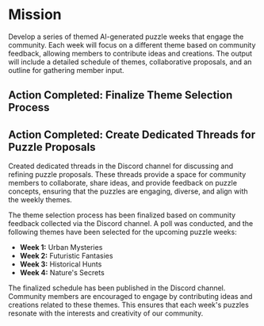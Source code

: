 

Mission
===========
Develop a series of themed AI-generated puzzle weeks that engage the community. Each week will focus on a different theme based on community feedback, allowing members to contribute ideas and creations. The output will include a detailed schedule of themes, collaborative proposals, and an outline for gathering member input.

## Action Completed: Finalize Theme Selection Process

## Action Completed: Create Dedicated Threads for Puzzle Proposals

Created dedicated threads in the Discord channel for discussing and refining puzzle proposals. These threads provide a space for community members to collaborate, share ideas, and provide feedback on puzzle concepts, ensuring that the puzzles are engaging, diverse, and align with the weekly themes.

The theme selection process has been finalized based on community feedback collected via the Discord channel. A poll was conducted, and the following themes have been selected for the upcoming puzzle weeks:

- **Week 1:** Urban Mysteries
- **Week 2:** Futuristic Fantasies
- **Week 3:** Historical Hunts
- **Week 4:** Nature's Secrets

The finalized schedule has been published in the Discord channel. Community members are encouraged to engage by contributing ideas and creations related to these themes. This ensures that each week's puzzles resonate with the interests and creativity of our community.